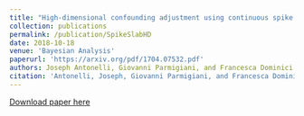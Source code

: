 ```yaml
---
title: "High-dimensional confounding adjustment using continuous spike and slab priors"
collection: publications
permalink: /publication/SpikeSlabHD
date: 2018-10-18
venue: 'Bayesian Analysis'
paperurl: 'https://arxiv.org/pdf/1704.07532.pdf'
authors: Joseph Antonelli, Giovanni Parmigiani, and Francesca Dominici
citation: 'Antonelli, Joseph, Giovanni Parmigiani, and Francesca Dominici. "High-dimensional confounding adjustment using continuous spike and slab priors." Bayesian Analysis. To appear.'
---
```


[Download paper here](https://arxiv.org/pdf/1704.07532.pdf)
